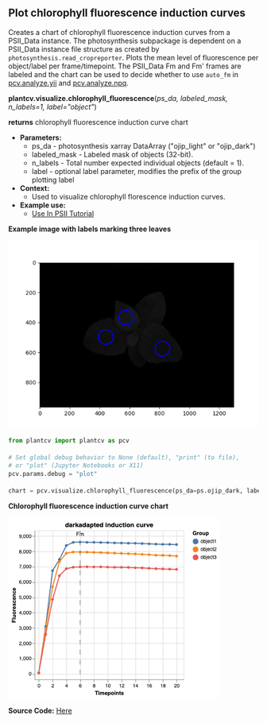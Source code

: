 ## Plot chlorophyll fluorescence induction curves

Creates a chart of chlorophyll fluorescence induction curves from a PSII_Data instance. The photosynthesis subpackage is
dependent on a PSII_Data instance file structure as created by `photosynthesis.read_cropreporter`. Plots the mean level
of fluorescence per object/label per frame/timepoint. The PSII_Data Fm and Fm' frames are labeled and the chart can be used
to decide whether to use `auto_fm` in [pcv.analyze.yii](analyze_yii.md) and [pcv.analyze.npq](analyze_npq.md).

**plantcv.visualize.chlorophyll_fluorescence**(*ps_da, labeled_mask, n_labels=1, label="object"*)

**returns** chlorophyll fluorescence induction curve chart

- **Parameters:**
    - ps_da - photosynthesis xarray DataArray ("ojip_light" or "ojip_dark")
    - labeled_mask - Labeled mask of objects (32-bit).
    - n_labels - Total number expected individual objects (default = 1).
    - label - optional label parameter, modifies the prefix of the group plotting label
- **Context:**
    - Used to visualize chlorophyll florescence induction curves.
- **Example use:**
    - [Use In PSII Tutorial](tutorials/psII_tutorial.md)

**Example image with labels marking three leaves**

![Screenshot](img/documentation_images/visualize_chlorophyll_fluorescence/leaf_labels.png)

```python
from plantcv import plantcv as pcv

# Set global debug behavior to None (default), "print" (to file), 
# or "plot" (Jupyter Notebooks or X11)
pcv.params.debug = "plot"

chart = pcv.visualize.chlorophyll_fluorescence(ps_da=ps.ojip_dark, labeled_mask=labeled_mask, n_labels=3, label="object")

```

**Chlorophyll fluorescence induction curve chart**

![Screenshot](img/documentation_images/visualize_chlorophyll_fluorescence/induction_curve.png)

**Source Code:** [Here](https://github.com/danforthcenter/plantcv/blob/master/plantcv/plantcv/visualize/chlorophyll_fluorescence.py)
